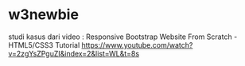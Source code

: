 # w3newbie
studi kasus dari video :
Responsive Bootstrap Website From Scratch - HTML5/CSS3 Tutorial
https://www.youtube.com/watch?v=2zgYsZPguZI&index=2&list=WL&t=8s
